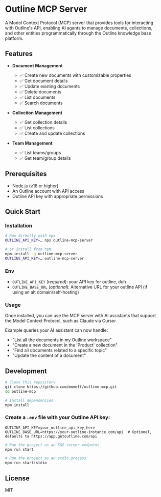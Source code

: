 # Outline MCP Server

A Model Context Protocol (MCP) server that provides tools for interacting with Outline's API, enabling AI agents to manage documents, collections, and other entities programmatically through the Outline knowledge base platform.

## Features

- **Document Management**
  - ✅ Create new documents with customizable properties
  - ✅ Get document details
  - ✅ Update existing documents
  - ✅ Delete documents
  - ✅ List documents
  - ✅ Search documents

- **Collection Management**
  - ✅ Get collection details
  - ✅ List collections
  - ✅ Create and update collections

- **Team Management**
  - ✅ List teams/groups
  - ✅ Get team/group details

## Prerequisites

- Node.js (v18 or higher)
- An Outline account with API access
- Outline API key with appropriate permissions

## Quick Start

### Installation

```bash
# Run directly with npx
OUTLINE_API_KEY=… npx outline-mcp-server

# or install from npm
npm install -g outline-mcp-server
OUTLINE_API_KEY=… outline-mcp-server
```

### Env
- `OUTLINE_API_KEY` (*required*): your API key for outline, duh
- `OUTLINE_BASE_URL` (*optional*): Alternative URL for your outline API (if using an alt domain/self-hosting)

### Usage

Once installed, you can use the MCP server with AI assistants that support the Model Context Protocol, such as Claude via Cursor.

Example queries your AI assistant can now handle:

- "List all the documents in my Outline workspace"
- "Create a new document in the 'Product' collection"
- "Find all documents related to a specific topic"
- "Update the content of a document"

## Development

```bash
# Clone this repository
git clone https://github.com/mmmeff/outline-mcp.git
cd outline-mcp

# Install dependencies
npm install
```

### Create a `.env` file with your Outline API key:

```
OUTLINE_API_KEY=your_outline_api_key_here
OUTLINE_BASE_URL=https://your-outline-instance.com/api  # Optional, defaults to https://app.getoutline.com/api
```

```bash
# Run the project as an SSE server endpoint 
npm run start

# Run the project as an stdio process
npm run start:stdio
```

## License

MIT 